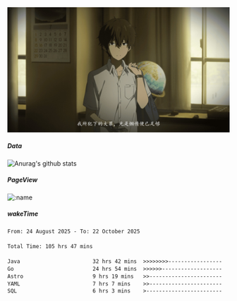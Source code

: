 
<img src="./static/index.jpg" alt="index">

##### Data

![Anurag's github stats](https://github-readme-stats.vercel.app/api?username=whyneh&show_icons=true&hide_border=ture&theme=tokyonight)

##### PageView
![:name](https://count.getloli.com/get/@:whyneh?theme=gelbooru)

##### wakeTime

<!--START_SECTION:waka-->

```txt
From: 24 August 2025 - To: 22 October 2025

Total Time: 105 hrs 47 mins

Java                       32 hrs 42 mins  >>>>>>>>-----------------   30.92 %
Go                         24 hrs 54 mins  >>>>>>-------------------   23.54 %
Astro                      9 hrs 19 mins   >>-----------------------   08.81 %
YAML                       7 hrs 7 mins    >>-----------------------   06.74 %
SQL                        6 hrs 3 mins    >------------------------   05.72 %
```

<!--END_SECTION:waka-->
